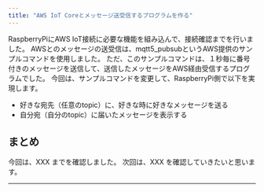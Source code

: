 ```yaml
---
title: "AWS IoT Coreとメッセージ送受信するプログラムを作る"
---
```


RaspberryPiにAWS IoT接続に必要な機能を組み込んで、接続確認までを行いました。
AWSとのメッセージの送受信は、mqtt5_pubsubというAWS提供のサンプルコマンドを使用しました。
ただ、このサンプルコマンドは、１秒毎に番号付きのメッセージを送信して、送信したメッセージをAWS経由受信するプログラムでした。
今回は、サンプルコマンドを変更して、RaspberryPi側で以下を実現します。
- 好きな宛先（任意のtopic）に、好きな時に好きなメッセージを送る
- 自分宛（自分のtopic）に届いたメッセージを表示する


## まとめ
今回は、XXX までを確認しました。
次回は、XXX を確認していきたいと思います。


-----
